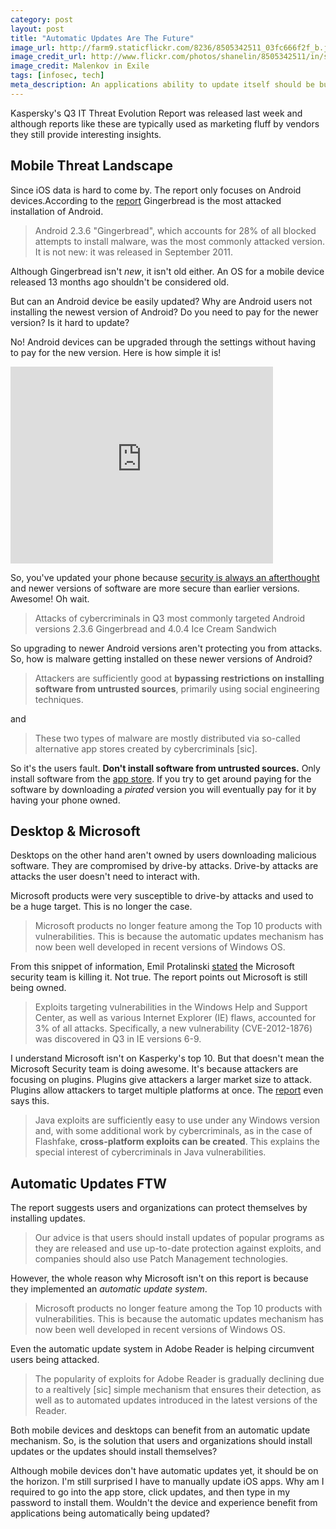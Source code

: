 ```yaml
---
category: post
layout: post
title: "Automatic Updates Are The Future"
image_url: http://farm9.staticflickr.com/8236/8505342511_03fc666f2f_b.jpg
image_credit_url: http://www.flickr.com/photos/shanelin/8505342511/in/set-72157632848286261/
image_credit: Malenkov in Exile
tags: [infosec, tech]
meta_description: An applications ability to update itself should be built in functionality. It shouldn't be an exception to the rule.
---
```


Kaspersky's Q3 IT Threat Evolution Report was released last week and although reports like these are typically used as marketing fluff by vendors they still provide interesting insights.

## Mobile Threat Landscape
Since iOS data is hard to come by. The report only focuses on Android devices.According to the [report][2] Gingerbread is the most attacked installation of Android.

> Android 2.3.6 "Gingerbread", which accounts for 28% of all blocked attempts to install malware, was the most commonly attacked version. It is not new: it was released in September 2011.

Although Gingerbread isn't _new_, it isn't old either. An OS for a mobile device released 13 months ago shouldn't be considered old.

But can an Android device be easily updated? Why are Android users not installing the newest version of Android? Do you need to pay for the newer version? Is it hard to update?

No! Android devices can be upgraded through the settings without having to pay for the new version. Here is how simple it is!

<iframe width="420" height="315" src="http://www.youtube.com/embed/EDhAb5b1Fj4" frameborder="0" allowfullscreen></iframe>

So, you've updated your phone because [security is always an afterthought][3] and newer versions of software are more secure than earlier versions. Awesome! Oh wait.

> Attacks of cybercriminals in Q3 most commonly targeted Android versions 2.3.6 Gingerbread and 4.0.4 Ice Cream Sandwich

So upgrading to newer Android versions aren't protecting you from attacks. So, how is malware getting installed on these newer versions of Android?

> Attackers are sufficiently good at __bypassing restrictions on installing software from untrusted sources__, primarily using social engineering techniques.

and 

>  These two types of malware are mostly distributed via so-called alternative app stores created by cybercriminals [sic].

So it's the users fault. __Don't install software from untrusted sources.__ Only install software from the [app store][4]. If you try to get around paying for the software by downloading a _pirated_ version you will eventually pay for it by having your phone owned.

## Desktop & Microsoft

Desktops on the other hand aren't owned by users downloading malicious software. They are compromised by drive-by attacks. Drive-by attacks are attacks the user doesn't need to interact with.

Microsoft products were very susceptible to drive-by attacks and used to be a huge target. This is no longer the case.

> Microsoft products no longer feature among the Top 10 products with vulnerabilities. This is because the automatic updates mechanism has now been well developed in recent versions of Windows OS.

From this snippet of information, Emil Protalinski [stated][1] the Microsoft security team is killing it. Not true. The report points out Microsoft is still being owned.

> Exploits targeting vulnerabilities in the Windows Help and Support Center, as well as various Internet Explorer (IE) flaws, accounted for 3% of all attacks. Specifically, a new vulnerability (CVE-2012-1876) was discovered in Q3 in IE versions 6-9.

I understand Microsoft isn't on Kasperky's top 10. But that doesn't mean the Microsoft Security team is doing awesome. It's because attackers are focusing on plugins. Plugins give attackers a larger market size to attack. Plugins allow attackers to target multiple platforms at once. The [report][2] even says this.

> Java exploits are sufficiently easy to use under any Windows version and, with some additional work by cybercriminals, as in the case of Flashfake, __cross-platform exploits can be created__. This explains the special interest of cybercriminals in Java vulnerabilities.

## Automatic Updates FTW

The report suggests users and organizations can protect themselves by installing updates.

> Our advice is that users should install updates of popular programs as they are released and use up-to-date protection against exploits, and companies should also use Patch Management technologies.

However, the whole reason why Microsoft isn't on this report is because they implemented an _automatic update system_. 

> Microsoft products no longer feature among the Top 10 products with vulnerabilities. This is because the automatic updates mechanism has now been well developed in recent versions of Windows OS.

Even the automatic update system in Adobe Reader is helping circumvent users being attacked.

> The popularity of exploits for Adobe Reader is gradually declining due to a realtively [sic] simple mechanism that ensures their detection, as well as to automated updates introduced in the latest versions of the Reader.

Both mobile devices and desktops can benefit from an automatic update mechanism. So, is the solution that users and organizations should install updates or the updates should install themselves?

Although mobile devices don't have automatic updates yet, it should be on the horizon. I'm still surprised I have to manually update iOS apps. Why am I required to go into the app store, click updates, and then type in my password to install them. Wouldn't the device and experience benefit from applications being automatically being updated?

[1]: http://thenextweb.com/microsoft/2012/11/02/microsofts-security-team-is-killing-it-not-one-product-on-kasperskys-top-10-vulnerabilities-list/
[2]: http://www.securelist.com/en/analysis/204792250/IT_Threat_Evolution_Q3_2012
[3]: /2012/10/the-security-and-developer-passion-dilema/
[4]: /2013/03/automatic-updates-from-the-app-store/
